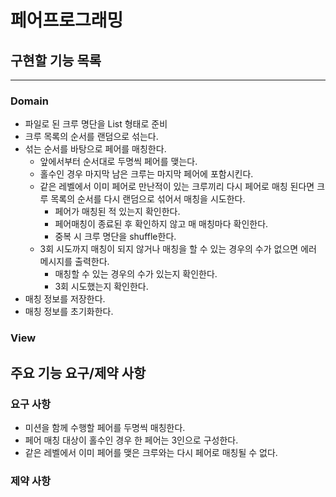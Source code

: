 # 페어프로그래밍


## 구현할 기능 목록

---

### Domain

- 파일로 된 크루 명단을 List<String> 형태로 준비
- 크루 목록의 순서를 랜덤으로 섞는다.
- 섞는 순서를 바탕으로 페어를 매칭한다.
  - 앞에서부터 순서대로 두명씩 페어를 맺는다.
  - 홀수인 경우 마지막 남은 크루는 마지막 페어에 포함시킨다.
  - 같은 레벨에서 이미 페어로 만난적이 있는 크루끼리 다시 페어로 매칭 된다면 크루 목록의 순서를 다시 랜덤으로 섞어서 매칭을 시도한다.
    - 페어가 매칭된 적 있는지 확인한다.
    - 페어매칭이 종료된 후 확인하지 않고 매 매칭마다 확인한다.
    - 중복 시 크루 명단을 shuffle한다.
  - 3회 시도까지 매칭이 되지 않거나 매칭을 할 수 있는 경우의 수가 없으면 에러 메시지를 출력한다.
    - 매칭할 수 있는 경우의 수가 있는지 확인한다.
    - 3회 시도했는지 확인한다.
- 매칭 정보를 저장한다.
- 매칭 정보를 초기화한다.

### View



## 주요 기능 요구/제약 사항

### 요구 사항

- 미션을 함께 수행할 페어를 두명씩 매칭한다.
- 페어 매칭 대상이 홀수인 경우 한 페어는 3인으로 구성한다.
- 같은 레벨에서 이미 페어를 맺은 크루와는 다시 페어로 매칭될 수 없다.

### 제약 사항
